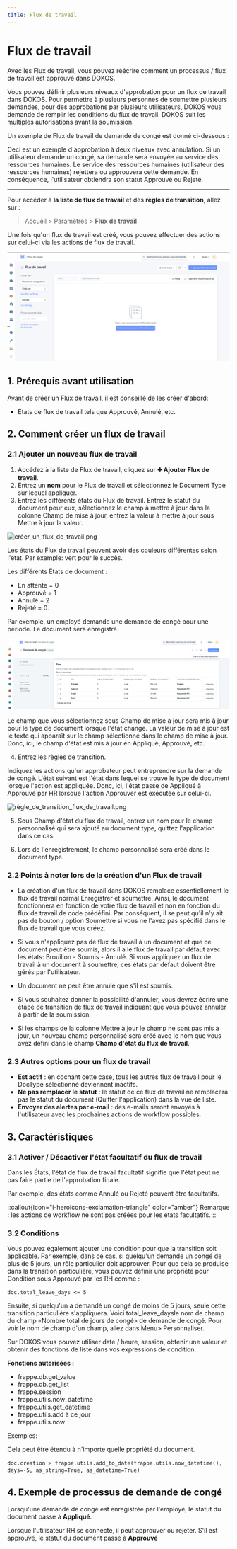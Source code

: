 ```yaml
---
title: Flux de travail
---
```


# Flux de travail

Avec les Flux de travail, vous pouvez réécrire comment un processus / flux de travail est approuvé dans DOKOS.

Vous pouvez définir plusieurs niveaux d'approbation pour un flux de travail dans DOKOS. Pour permettre à plusieurs personnes de soumettre plusieurs demandes, pour des approbations par plusieurs utilisateurs, DOKOS vous demande de remplir les conditions du flux de travail. DOKOS suit les multiples autorisations avant la soumission.

Un exemple de Flux de travail de demande de congé est donné ci-dessous :

Ceci est un exemple d'approbation à deux niveaux avec annulation. Si un utilisateur demande un congé, sa demande sera envoyée au service des ressources humaines. Le service des ressources humaines (utilisateur des ressources humaines) rejettera ou approuvera cette demande. En conséquence, l'utilisateur obtiendra son statut Approuvé ou Rejeté.

---

Pour accéder à **la liste de flux de travail** et des **règles de transition**, allez sur :

> Accueil > Paramètres > **Flux de travail**

Une fois qu'un flux de travail est créé, vous pouvez effectuer des actions sur celui-ci via les actions de flux de travail.

![liste_flux_de_travail.png](/content/setup/workflows/liste_flux_de_travail.png)

## 1. Prérequis avant utilisation

Avant de créer un Flux de travail, il est conseillé de les créer d'abord:

- États de flux de travail tels que Approuvé, Annulé, etc.

## 2. Comment créer un flux de travail

### 2.1 Ajouter un nouveau flux de travail

1. Accédez à la liste de Flux de travail, cliquez sur **:heavy_plus_sign: Ajouter Flux de travail**.
2. Entrez un **nom** pour le Flux de travail et sélectionnez le Document Type sur lequel appliquer.
3. Entrez les différents états du Flux de travail. Entrez le statut du document pour eux, sélectionnez le champ à mettre à jour dans la colonne Champ de mise à jour, entrez la valeur à mettre à jour sous Mettre à jour la valeur.

![créer_un_flux_de_travail.png](/content/setup/workflows/créer_un_flux_de_travail.png)

Les états du Flux de travail peuvent avoir des couleurs différentes selon l'état. Par exemple: vert pour le succès. 

Les différents États de document : 
- En attente = 0
- Approuvé = 1
- Annulé = 2
- Rejeté = 0.

Par exemple, un employé demande une demande de congé pour une période. Le document sera enregistré.

![etat_flux_de_travail.png](/content/setup/workflows/etat_flux_de_travail.png)

Le champ que vous sélectionnez sous Champ de mise à jour sera mis à jour pour le type de document lorsque l'état change. La valeur de mise à jour est le texte qui apparaît sur le champ sélectionné dans le champ de mise à jour. Donc, ici, le champ d'état est mis à jour en Appliqué, Approuvé, etc.

4. Entrez les règles de transition.

Indiquez les actions qu'un approbateur peut entreprendre sur la demande de congé. L'état suivant est l'état dans lequel se trouve le type de document lorsque l'action est appliquée. Donc, ici, l'état passe de Appliqué à Approuvé par HR lorsque l'action Approuver est exécutée sur celui-ci.

![règle_de_transition_flux_de_travail.png](/content/setup/workflows/règle_de_transition_flux_de_travail.png)

5. Sous Champ d'état du flux de travail, entrez un nom pour le champ personnalisé qui sera ajouté au document type, quittez l'application dans ce cas.

6. Lors de l'enregistrement, le champ personnalisé sera créé dans le document type.

### 2.2 Points à noter lors de la création d'un Flux de travail

- La création d'un flux de travail dans DOKOS remplace essentiellement le flux de travail normal Enregistrer et soumettre. Ainsi, le document fonctionnera en fonction de votre flux de travail et non en fonction du flux de travail de code prédéfini. Par conséquent, il se peut qu'il n'y ait pas de bouton / option Soumettre si vous ne l'avez pas spécifié dans le flux de travail que vous créez.

- Si vous n'appliquez pas de flux de travail à un document et que ce document peut être soumis, alors il a le flux de travail par défaut avec les états: Brouillon - Soumis - Annulé. Si vous appliquez un flux de travail à un document à soumettre, ces états par défaut doivent être gérés par l'utilisateur.

- Un document ne peut être annulé que s'il est soumis.

- Si vous souhaitez donner la possibilité d'annuler, vous devrez écrire une étape de transition de flux de travail indiquant que vous pouvez annuler à partir de la soumission.

- Si les champs de la colonne Mettre à jour le champ ne sont pas mis à jour, un nouveau champ personnalisé sera créé avec le nom que vous avez défini dans le champ **Champ d'état du flux de travail**.

### 2.3 Autres options pour un flux de travail

- **Est actif** : en cochant cette case, tous les autres flux de travail pour le DocType sélectionné deviennent inactifs.
- **Ne pas remplacer le statut** : le statut de ce flux de travail ne remplacera pas le statut du document (Quitter l'application) dans la vue de liste.
- **Envoyer des alertes par e-mail** : des e-mails seront envoyés à l'utilisateur avec les prochaines actions de workflow possibles.

## 3. Caractéristiques

### 3.1 Activer / Désactiver l'état facultatif du flux de travail

Dans les États, l'état de flux de travail facultatif signifie que l'état peut ne pas faire partie de l'approbation finale.

Par exemple, des états comme Annulé ou Rejeté peuvent être facultatifs.

::callout{icon="i-heroicons-exclamation-triangle" color="amber"}
Remarque : les actions de workflow ne sont pas créées pour les états facultatifs.
::

### 3.2 Conditions

Vous pouvez également ajouter une condition pour que la transition soit applicable. Par exemple, dans ce cas, si quelqu'un demande un congé de plus de 5 jours, un rôle particulier doit approuver. Pour que cela se produise dans la transition particulière, vous pouvez définir une propriété pour Condition sous Approuvé par les RH comme :

```
doc.total_leave_days <= 5
```

Ensuite, si quelqu'un a demandé un congé de moins de 5 jours, seule cette transition particulière s'appliquera. Voici total_leave_daysle nom de champ du champ «Nombre total de jours de congé» de demande de congé. Pour voir le nom de champ d'un champ, allez dans Menu> Personnaliser.

Sur DOKOS vous pouvez utiliser date / heure, session, obtenir une valeur et obtenir des fonctions de liste dans vos expressions de condition.

**Fonctions autorisées :**

- frappe.db.get_value
- frappe.db.get_list
- frappe.session
- frappe.utils.now_datetime
- frappe.utils.get_datetime
- frappe.utils.add à ce jour
- frappe.utils.now

Exemples:

Cela peut être étendu à n'importe quelle propriété du document.

```
doc.creation > frappe.utils.add_to_date(frappe.utils.now_datetime(), days=-5, as_string=True, as_datetime=True) 
```

## 4. Exemple de processus de demande de congé

Lorsqu'une demande de congé est enregistrée par l'employé, le statut du document passe à **Appliqué**.

Lorsque l'utilisateur RH se connecte, il peut approuver ou rejeter. S'il est approuvé, le statut du document passe à **Approuvé**













